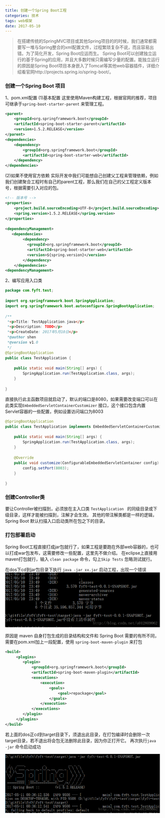 ```yaml
---
title: 创建一个Spring Boot工程
categories: 技术
tags: web框架
date: 2017-05-10
---
```

> 在搭建传统的SpringMVC项目或其他Spring项目的的时候，我们通常都需要写一堆与Spring整合的xml配置文件，过程繁琐复杂不说，而且容易出错。为了简化开发，Spring Boot应运而生。
Spring Boot可以创建独立运行的基于Spring的应用，并且大多数时候只需编写少量的配置。能独立运行的原因是Spring Boot项目本身嵌入了Tomcat等其他web容器插件，详细介绍看官网http://projects.spring.io/spring-boot/。

### 创建一个Spring Boot 项目
1、pom.xml配置
(1)基本配置
这里使用Maven构建工程，根据官网的推荐，项目可继承于`spring-boot-starter-parent` 来管理工程。<!--more-->
```xml
<parent>
    <groupId>org.springframework.boot</groupId>
    <artifactId>spring-boot-starter-parent</artifactId>
    <version>1.5.2.RELEASE</version>
</parent>
<dependencies>
    <dependency>
        <groupId>org.springframework.boot</groupId>
        <artifactId>spring-boot-starter-web</artifactId>
    </dependency>
</dependencies>
```
(2)如果不使用官方依赖
实际开发中我们可能想自己创建父工程来管理依赖，例如我们创建聚合工程时有自己的parent工程，那么我们在自己的父工程定义版本号，根据需要引入对应的包。
```xml
<!-- 版本号 -->
<properties>
	<project.build.sourceEncoding>UTF-8</project.build.sourceEncoding>
	<spring.version>1.5.2.RELEASE</spring.version>
</properties>

<dependencyManagement>
   <dependencies>	
   		<dependency>
	  	  <groupId>org.springframework.boot</groupId>
		  <artifactId>spring-boot-starter-web</artifactId>
		  <version>${spring.version}</version>
	    </dependency>
    </dependencies>
<dependencyManagement>
```

2、编写应用入口类
```java
package com.fyft.test;

import org.springframework.boot.SpringApplication;
import org.springframework.boot.autoconfigure.SpringBootApplication;

/**
 *<p>Title: TestApplication.java</p>
 *<p>Description: TODO</p>
 *<p>CreateDate: 2017年5月10日</p>
 *@author shen
 *@version v1.0
 */
@SpringBootApplication
public class TestApplication {
	
	public static void main(String[] args) {
		SpringApplication.run(TestApplication.class, args);
	}
	
}

```
直接执行此主函数项目就启动了，默认的端口是8080，如果需要改变端口可以在此类实现`EmbeddedServletContainerCustomizer` 接口，这个接口包含内置Servlet容器的一些配置，例如设置访问端口为8003
```java
@SpringBootApplication
public class TestApplication implements EmbeddedServletContainerCustomizer{
	
	public static void main(String[] args) {
		SpringApplication.run(TestApplication.class, args);
	}

	@Override
	public void customize(ConfigurableEmbeddedServletContainer config) {
		config.setPort(8003);
	}
	
}
```

### 创建Controller类
要让Controller被扫描到，必须放在主入口类 `TestApplication ` 的同级目录或下级目录，这样才能被扫描到，注解才会生效。
其他的带注解类都是一样的逻辑， Spring Boot 默认扫描入口启动类所在包之下的目录。

### 打包部署启动
Spring Boot工程直接打成jar包就行了，如果工程是要跑在外部web容器的，也可以打成war包发布，这需要修改一些配置，这里先不做介绍。
在eclipse上直接用maven打包就行，输入 `clean package` 命令，勾上`Skip Tests` 忽略测试就行。

在dos下cd到jar包目录下执行 `java -jar xx.jar`  启动工程，出现一个错误
![这里写图片描述](/img/ba/8iwM9Tr.png)

原因是 maven 自身打包生成的目录结构和文件和 Spring Boot 需要的有所不同，需要在pom.xml加上一段配置，使用 `spring-boot-maven-plugin` 来打包
```xml
<build>
	 <plugins>
		<plugin>
			<groupId>org.springframework.boot</groupId>
			<artifactId>spring-boot-maven-plugin</artifactId>
            <executions>
                <execution>
                    <goals>
                        <goal>repackage</goal>
                    </goals>
                </execution>
            </executions>
		</plugin> 
	 </plugins>
</build>
```
若上面的dos正cd到target目录下，须退出此目录，在打包编译时会删除一次target目录，若不退出将会包无法删除此目录，因为你正打开它。
再次执行`java -jar` 命令启动成功

![这里写图片描述](/img/ba/GQsVBkE.png)


 